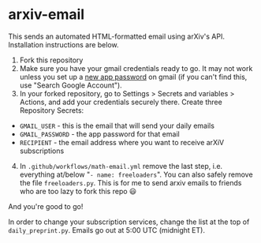 # arxiv-email
 
This sends an automated HTML-formatted email using arXiv's API. Installation instructions are below.


1. Fork this repository
2. Make sure you have your gmail credentials ready to go. It may not work unless you set up a [new app password](https://support.google.com/mail/answer/185833?hl=en-GB) on gmail (if you can't find this, use "Search Google Account").
3. In your forked repository, go to Settings > Secrets and variables > Actions, and add your credentials securely there. Create three Repository Secrets:
* `GMAIL_USER` - this is the email that will send your daily emails
* `GMAIL_PASSWORD` - the app password for that email
* `RECIPIENT` - the email address where you want to receive arXiV subscriptions
4. In `.github/workflows/math-email.yml` remove the last step, i.e. everything at/below "`- name: freeloaders`". You can also safely remove the file `freeloaders.py`. This is for me to send arxiv emails to friends who are too lazy to fork this repo 😃

And you're good to go!

In order to change your subscription services, change the list at the top of `daily_preprint.py`. Emails go out at 5:00 UTC (midnight ET).
